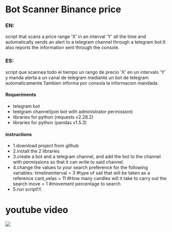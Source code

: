 # Bot Scanner Binance price
### EN:
script that scans a price range 'X' in an interval 'Y' all the time and automatically sends an alert to a telegram channel through a telegram bot.It also reports the information sent through the console.
### ES:
script que scannea todo el tiempo un rango de precio 'X' en un intervalo 'Y' y manda alerta a un canal de telegram mediante un bot de telegram automaticamente.Tambien informa por consola la informacion mandada.

####  Requeriments
- telegram bot
- teelgram channel(join bot with administrator permission)
- libraries for python (requests v2.28.2)
- libraries for python (pandas v1.5.3)

#### instructions
- 1.download project from github
- 2.install the 2 libraries
- 3.create a bot and a telegram channel, and add the bot to the channel with permissions so that it can write to said channel.
- 4.change the values to your search preference for the following variables:
timelineinterval = 3     #type of sail that will be taken as a reference
cant_velas = 11          #How many candles will it take to carry out the search
move = 1                 #movement percentage to search
- 5.run script!!!.

# youtube video
[![](http://img.youtube.com/vi/2C94aymlr1E/0.jpg)](https://www.youtube.com/watch?v=2C94aymlr1E)
